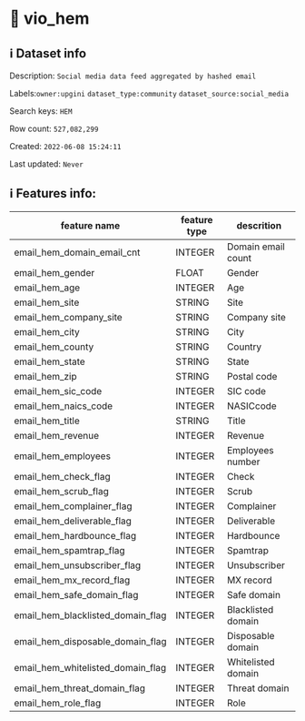 # 📖 vio_hem 
## ℹ️ Dataset info 
Description: `Social media data feed aggregated by hashed email` 

Labels:`owner:upgini` `dataset_type:community` `dataset_source:social_media` 

Search keys: `HEM`

Row count: `527,082,299`

Created: `2022-06-08 15:24:11` 

Last updated: `Never` 

## ℹ️ Features info:
|feature name|feature type|descrition|
|---|---|---|
|email_hem_domain_email_cnt|INTEGER|Domain email count|
|email_hem_gender|FLOAT|Gender|
|email_hem_age|INTEGER|Age|
|email_hem_site|STRING|Site|
|email_hem_company_site|STRING|Company site|
|email_hem_city|STRING|City|
|email_hem_county|STRING|Country|
|email_hem_state|STRING|State|
|email_hem_zip|STRING|Postal code|
|email_hem_sic_code|INTEGER|SIC code|
|email_hem_naics_code|INTEGER|NASICcode|
|email_hem_title|STRING|Title|
|email_hem_revenue|INTEGER|Revenue|
|email_hem_employees|INTEGER|Employees number|
|email_hem_check_flag|INTEGER|Check |
|email_hem_scrub_flag|INTEGER|Scrub |
|email_hem_complainer_flag|INTEGER|Complainer|
|email_hem_deliverable_flag|INTEGER|Deliverable|
|email_hem_hardbounce_flag|INTEGER|Hardbounce|
|email_hem_spamtrap_flag|INTEGER|Spamtrap|
|email_hem_unsubscriber_flag|INTEGER|Unsubscriber|
|email_hem_mx_record_flag|INTEGER|MX record|
|email_hem_safe_domain_flag|INTEGER|Safe domain|
|email_hem_blacklisted_domain_flag|INTEGER|Blacklisted domain|
|email_hem_disposable_domain_flag|INTEGER|Disposable domain|
|email_hem_whitelisted_domain_flag|INTEGER|Whitelisted domain|
|email_hem_threat_domain_flag|INTEGER|Threat domain|
|email_hem_role_flag|INTEGER|Role|
